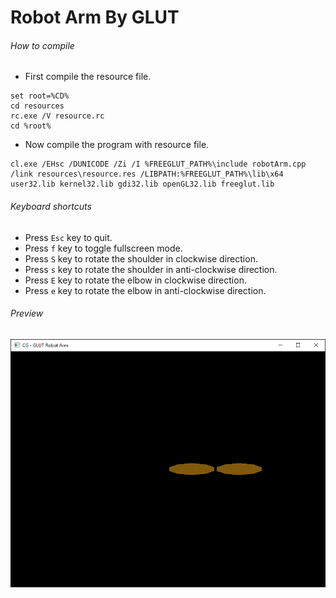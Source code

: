 Robot Arm By GLUT
=================

###### How to compile

- First compile the resource file.

```
set root=%CD%
cd resources
rc.exe /V resource.rc
cd %root%
```

- Now compile the program with resource file.

```
cl.exe /EHsc /DUNICODE /Zi /I %FREEGLUT_PATH%\include robotArm.cpp /link resources\resource.res /LIBPATH:%FREEGLUT_PATH%\lib\x64 user32.lib kernel32.lib gdi32.lib openGL32.lib freeglut.lib
```

###### Keyboard shortcuts
- Press ```Esc``` key to quit.
- Press ```f``` key to toggle fullscreen mode.
- Press ```S``` key to rotate the shoulder in clockwise direction.
- Press ```s``` key to rotate the shoulder in anti-clockwise direction.
- Press ```E``` key to rotate the elbow in clockwise direction.
- Press ```e``` key to rotate the elbow in anti-clockwise direction.

###### Preview
![robotArm][robotArm-image]

<!-- Image declaration -->

[robotArm-image]: ./preview/robotArm.png "Robot Arm"
